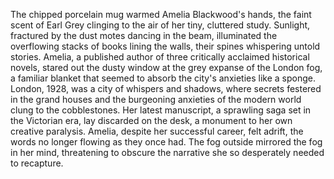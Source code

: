 The chipped porcelain mug warmed Amelia Blackwood's hands, the faint scent of Earl Grey clinging to the air of her tiny, cluttered study.  Sunlight, fractured by the dust motes dancing in the beam, illuminated the overflowing stacks of books lining the walls, their spines whispering untold stories.  Amelia, a published author of three critically acclaimed historical novels, stared out the dusty window at the grey expanse of the London fog, a familiar blanket that seemed to absorb the city's anxieties like a sponge.  London, 1928, was a city of whispers and shadows, where secrets festered in the grand houses and the burgeoning anxieties of the modern world clung to the cobblestones.  Her latest manuscript, a sprawling saga set in the Victorian era, lay discarded on the desk, a monument to her own creative paralysis.  Amelia, despite her successful career, felt adrift, the words no longer flowing as they once had. The fog outside mirrored the fog in her mind, threatening to obscure the narrative she so desperately needed to recapture.
